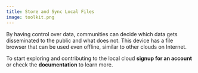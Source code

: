 ```yaml
---
title: Store and Sync Local Files
image: toolkit.png
---
```


By having control over data, communities can decide which data gets disseminated to the public and what does not. This device has a file browser that can be used even offline, similar to other clouds on Internet.

To start exploring and contributing to the local cloud **signup for an account** or check the **documentation** to learn more.

<app-button :color="true" localUrl=":8081/login" text="Login or Signup"></app-button>
<app-button target="_self" link="storing-sharing#Documentation" text="Read documentation"></app-button>
